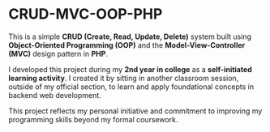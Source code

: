 # CRUD-MVC-OOP-PHP

This is a simple **CRUD (Create, Read, Update, Delete)** system built using **Object-Oriented Programming (OOP)** and the **Model-View-Controller (MVC)** design pattern in **PHP**.

I developed this project during my **2nd year in college** as a **self-initiated learning activity**. I created it by sitting in another classroom session, outside of my official section, to learn and apply foundational concepts in backend web development.

This project reflects my personal initiative and commitment to improving my programming skills beyond my formal coursework.
